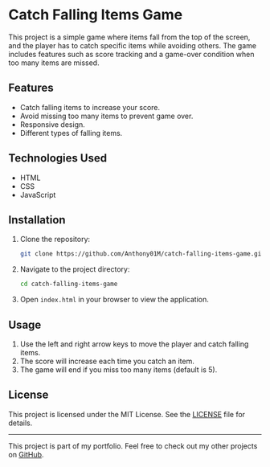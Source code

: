 # Catch Falling Items Game

This project is a simple game where items fall from the top of the screen, and the player has to catch specific items while avoiding others. The game includes features such as score tracking and a game-over condition when too many items are missed.

## Features

- Catch falling items to increase your score.
- Avoid missing too many items to prevent game over.
- Responsive design.
- Different types of falling items.

## Technologies Used

- HTML
- CSS
- JavaScript

## Installation

1. Clone the repository:
    ```sh
    git clone https://github.com/Anthony01M/catch-falling-items-game.git
    ```
2. Navigate to the project directory:
    ```sh
    cd catch-falling-items-game
    ```
3. Open `index.html` in your browser to view the application.

## Usage

1. Use the left and right arrow keys to move the player and catch falling items.
2. The score will increase each time you catch an item.
3. The game will end if you miss too many items (default is 5).

## License

This project is licensed under the MIT License. See the [LICENSE](LICENSE) file for details.

---

This project is part of my portfolio. Feel free to check out my other projects on [GitHub](https://github.com/Anthony01M).
